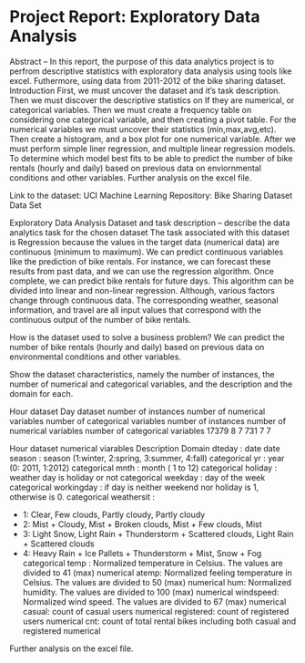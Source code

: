# Project Report: Exploratory Data Analysis

Abstract – In this report, the purpose of this data analytics project is to perfrom descriptive statistics with exploratory data analysis using tools like excel. Futhermore, using data from 2011-2012 of the bike sharing dataset. 
Introduction 
First, we must uncover the dataset and it’s task description. Then we must discover the descriptive statistics on If they are numerical, or categorical variables. Then we must create a frequency table on considering one categorical variable, and then creating a pivot table. For the numerical variables we must uncover their statistics (min,max,avg,etc). Then create a histogram, and a box plot for one numerical variable. After we must perform simple liner regression, and multiple linear regression models. To determine which model best fits to be able to predict the number of bike rentals (hourly and daily) based on previous data on enviornmental conditions and other variables. Further analysis on the excel file.

Link to the dataset: UCI Machine Learning Repository: Bike Sharing Dataset Data Set

Exploratory Data Analysis
Dataset and task description – describe the data analytics task for the chosen dataset
The task associated with this dataset is Regression because the values in the target data (numerical data) are continuous (minimum to maximum).
We can predict continuous variables like the prediction of bike rentals. For instance, we can forecast these results from past data, and we can use the regression algorithm. Once complete, we can predict bike rentals for future days. This algorithm can be divided into linear and non-linear regression.  Although, various factors change through continuous data. The corresponding weather, seasonal information, and travel are all input values that correspond with the continuous output of the number of bike rentals.

How is the dataset used to solve a business problem? 
We can predict the number of bike rentals (hourly and daily) based on previous data on environmental conditions and other variables.

Show the dataset characteristics, namely the number of instances, the number of numerical and categorical variables, and the description and the domain for each.


Hour dataset	Day dataset	
number of instances	number of numerical variables	number of categorical variables	number of instances	number of numerical variables	number of categorical variables	
17379	8	7	731	7	7	

Hour dataset numerical viarables
Description	Domain
dteday : date	date
season : season (1:winter, 2:spring, 3:summer, 4:fall)	categorical
yr : year (0: 2011, 1:2012)	categorical
mnth : month ( 1 to 12)	categorical
holiday : weather day is holiday or not	categorical
weekday : day of the week	categorical
workingday : if day is neither weekend nor holiday is 1, otherwise is 0.	categorical
weathersit :
- 1: Clear, Few clouds, Partly cloudy, Partly cloudy
- 2: Mist + Cloudy, Mist + Broken clouds, Mist + Few clouds, Mist
- 3: Light Snow, Light Rain + Thunderstorm + Scattered clouds, Light Rain + Scattered clouds
- 4: Heavy Rain + Ice Pallets + Thunderstorm + Mist, Snow + Fog	categorical
temp : Normalized temperature in Celsius. The values are divided to 41 (max)	numerical
atemp: Normalized feeling temperature in Celsius. The values are divided to 50 (max)	numerical
hum: Normalized humidity. The values are divided to 100 (max)	numerical
windspeed: Normalized wind speed. The values are divided to 67 (max)	numerical
casual: count of casual users	numerical
registered: count of registered users	numerical
cnt: count of total rental bikes including both casual and registered	numerical


Further analysis on the excel file.

